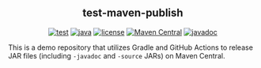
<div align="center">

## test-maven-publish

[![test](https://github.com/zhangt2333/test-maven-publish/actions/workflows/test.yml/badge.svg)](https://github.com/zhangt2333/test-maven-publish/actions/workflows/test.yml)
[![java](https://img.shields.io/badge/Java-17-informational)](http://openjdk.java.net/)
[![license](https://img.shields.io/github/license/zhangt2333/test-maven-publish)](https://github.com/zhangt2333/test-maven-publish/blob/main/LICENSE)
[![Maven Central](https://img.shields.io/badge/dynamic/xml.svg?label=maven-central&color=f1834d&query=//metadata/versioning/latest&url=https://repo1.maven.org/maven2/io/github/zhangt2333/test-maven-publish/maven-metadata.xml)](https://search.maven.org/artifact/io.github.zhangt2333/test-maven-publish)
[![javadoc](https://javadoc.io/badge2/io.github.zhangt2333/test-maven-publish/javadoc.svg)](https://javadoc.io/doc/io.github.zhangt2333/test-maven-publish)

</div>

This is a demo repository that utilizes Gradle and GitHub Actions to release JAR files (including `-javadoc` and `-source` JARs) on Maven Central.
